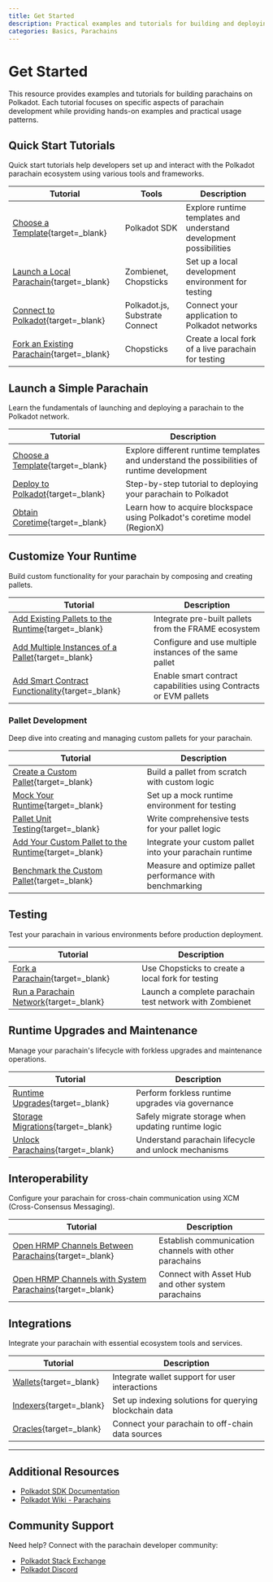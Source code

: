 ```yaml
---
title: Get Started
description: Practical examples and tutorials for building and deploying parachains on Polkadot, from launching to customization and cross-chain messaging.
categories: Basics, Parachains
---
```


# Get Started

This resource provides examples and tutorials for building parachains on Polkadot. Each tutorial focuses on specific aspects of parachain development while providing hands-on examples and practical usage patterns.

## Quick Start Tutorials

Quick start tutorials help developers set up and interact with the Polkadot parachain ecosystem using various tools and frameworks.

| Tutorial | Tools | Description |
|-------|-------|-------------|
| [Choose a Template](/parachains/launch-a-parachain/choose-a-template){target=\_blank} | Polkadot SDK | Explore runtime templates and understand development possibilities |
| [Launch a Local Parachain](/parachains/testing/run-a-parachain-network){target=\_blank} | Zombienet, Chopsticks | Set up a local development environment for testing |
| [Connect to Polkadot](/chain-interactions/query-on-chain-data){target=\_blank} | Polkadot.js, Substrate Connect | Connect your application to Polkadot networks |
| [Fork an Existing Parachain](/parachains/testing/fork-a-parachain){target=\_blank} | Chopsticks | Create a local fork of a live parachain for testing |

## Launch a Simple Parachain

Learn the fundamentals of launching and deploying a parachain to the Polkadot network.

| Tutorial | Description |
|-------|-------------|
| [Choose a Template](/parachains/launch-a-parachain/choose-a-template){target=\_blank} | Explore different runtime templates and understand the possibilities of runtime development |
| [Deploy to Polkadot](/parachains/launch-a-parachain/deploy-to-polkadot){target=\_blank} | Step-by-step tutorial to deploying your parachain to Polkadot |
| [Obtain Coretime](/parachains/launch-a-parachain/obtain-coretime){target=\_blank} | Learn how to acquire blockspace using Polkadot's coretime model (RegionX) |

## Customize Your Runtime

Build custom functionality for your parachain by composing and creating pallets.

| Tutorial | Description |
|-------|-------------|
| [Add Existing Pallets to the Runtime](/parachains/customize-your-runtime/add-existing-pallets){target=\_blank} | Integrate pre-built pallets from the FRAME ecosystem |
| [Add Multiple Instances of a Pallet](/parachains/customize-your-runtime/add-multiple-instances-of-a-pallet){target=\_blank} | Configure and use multiple instances of the same pallet |
| [Add Smart Contract Functionality](/parachains/customize-your-runtime/add-smart-contract-functionality){target=\_blank} | Enable smart contract capabilities using Contracts or EVM pallets |

### Pallet Development

Deep dive into creating and managing custom pallets for your parachain.

| Tutorial | Description |
|-------|-------------|
| [Create a Custom Pallet](/parachains/customize-your-runtime/pallet-development/create-a-custom-pallet){target=\_blank} | Build a pallet from scratch with custom logic |
| [Mock Your Runtime](/parachains/customize-your-runtime/pallet-development/mock-your-runtime){target=\_blank} | Set up a mock runtime environment for testing |
| [Pallet Unit Testing](/parachains/customize-your-runtime/pallet-development/pallet-unit-testing){target=\_blank} | Write comprehensive tests for your pallet logic |
| [Add Your Custom Pallet to the Runtime](/parachains/customize-your-runtime/pallet-development/add-custom-pallet){target=\_blank} | Integrate your custom pallet into your parachain runtime |
| [Benchmark the Custom Pallet](/parachains/customize-your-runtime/pallet-development/benchmark-custom-pallet){target=\_blank} | Measure and optimize pallet performance with benchmarking |

## Testing

Test your parachain in various environments before production deployment.

| Tutorial | Description |
|-------|-------------|
| [Fork a Parachain](/parachains/testing/fork-a-parachain){target=\_blank} | Use Chopsticks to create a local fork for testing |
| [Run a Parachain Network](/parachains/run-a-parachain-network){target=\_blank} | Launch a complete parachain test network with Zombienet |

## Runtime Upgrades and Maintenance

Manage your parachain's lifecycle with forkless upgrades and maintenance operations.

| Tutorial | Description |
|-------|-------------|
| [Runtime Upgrades](/parachains/runtime-maintenance/runtime-upgrades){target=\_blank} | Perform forkless runtime upgrades via governance |
| [Storage Migrations](/parachains/runtime-maintenance/storage-migrations){target=\_blank} | Safely migrate storage when updating runtime logic |
| [Unlock Parachains](/parachains/runtime-maintenance/unlock-parachains){target=\_blank} | Understand parachain lifecycle and unlock mechanisms |

## Interoperability

Configure your parachain for cross-chain communication using XCM (Cross-Consensus Messaging).

| Tutorial | Description |
|-------|-------------|
| [Open HRMP Channels Between Parachains](/parachains/interoperability/channels-between-parachains){target=\_blank} | Establish communication channels with other parachains |
| [Open HRMP Channels with System Parachains](/parachains/interoperability/channels-with-system-parachains){target=\_blank} | Connect with Asset Hub and other system parachains |

## Integrations

Integrate your parachain with essential ecosystem tools and services.

| Tutorial | Description |
|-------|-------------|
| [Wallets](/parachains/integrations/wallets){target=\_blank} | Integrate wallet support for user interactions |
| [Indexers](/parachains/integrations/indexers){target=\_blank} | Set up indexing solutions for querying blockchain data |
| [Oracles](/parachains/integrations/oracles){target=\_blank} | Connect your parachain to off-chain data sources |

---

## Additional Resources

- [Polkadot SDK Documentation](https://paritytech.github.io/polkadot-sdk/master/polkadot_sdk_docs/polkadot_sdk/index.html)
- [Polkadot Wiki - Parachains](https://wiki.polkadot.network/docs/learn-parachains)

## Community Support

Need help? Connect with the parachain developer community:

- [Polkadot Stack Exchange](https://polkadot.stackexchange.com/)
- [Polkadot Discord](https://dot.li/discord)